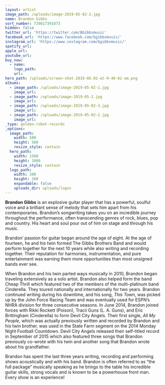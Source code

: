 ```yaml
---
layout: artist
image_path: /uploads/image-2019-05-02-2.jpg
name: Brandon Gibbs
sort_number: 739817391873
hidden: false
twitter_url: 'https://twitter.com/BGibbsmusic'
facebook_url: 'https://www.facebook.com/bgibbsmusic/'
instagram_url: 'https://www.instagram.com/bgibbsmusic/'
spotify_url:
apple_url:
youtube_url:
buy_now:
  - name:
    logo_path:
    url:
hero_path: /uploads/screen-shot-2019-05-02-at-9-40-02-am.png
albums:
  - image_path: /uploads/image-2019-05-02-1.jpg
    image_url:
  - image_path: /uploads/image-2019-05-2.jpg
    image_url:
  - image_path: /uploads/image-2019-05-02-3.jpg
    image_url:
  - image_path: /uploads/image-2019-05-02-2.jpg
    image_url:
_type: golden-robot-records
_options:
  image_path:
    width: 500
    height: 500
    resize_style: contain
  hero_path:
    width: 1500
    height: 1000
    resize_style: contain
  logo_path:
    width: 200
    height: 200
    expandable: false
    uploads_dir: uploads/logos
---
```


**Brandon Gibbs** is an explosive guitar player that has a powerful, soulful voice and a brilliant sense of melody that sets him apart from his contemporaries. Brandon’s songwriting takes you on an incredible journey throughout the performance, often transcending genres of rock, blues, pop and country. His heart and soul pour out of him on stage and through his music.

Brandon’ passion for guitar began around the age of eight. At the age of fourteen, he and his twin formed The Gibbs Brothers Band and would perform together for the next 10 years while also writing and recording together. Their reputation for harmonies, instrumentation, and pure entertainment was earning them more opportunities than most unsigned bands ever see.

When Brandon and his twin parted ways musically in 2010, Brandon began traveling extensively as a solo artist. Brandon also helped form the band Cheap Thrill which featured two of the members of the multi-platinum band Cinderella. They toured nationally and internationally for two years. Brandon continued writing during his downtime, and his song, *This Town*, was picked up by the John Force Racing Team and was eventually used for ESPN’s NHRA division for three consecutive seasons. In June 2014, Brandon joined forces with Rikki Rockett (Poison), Tracii Guns (L. A. Guns), and Eric Brittingham (Cinderella) to form Devil City Angels. Their first single, *All My People*, which was actually previously written and recorded by Brandon and his twin brother, was used in the State Farm segment on the 2014 Monday Night Football Countdown. Devil City Angels released their self-titled record in September of 2015 which also featured three songs that Brandon previously co-wrote with his twin and another song that Brandon wrote about his grandfather.

Brandon has spent the last three years writing, recording and performing shows acoustically and with his band. Brandon is often referred to as “the full package” musically speaking as he brings to the table his incredible guitar skills, strong vocals and is known to be a powerhouse front man. Every show is an experience\!